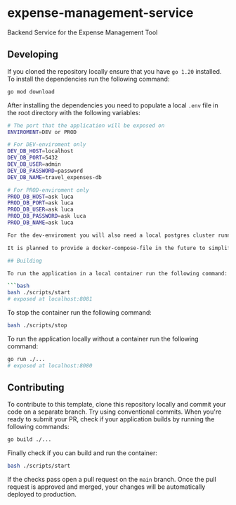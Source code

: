 # expense-management-service

Backend Service for the Expense Management Tool

## Developing

If you cloned the repository locally ensure that you have `go 1.20` installed. To install the dependencies run the following command:

```bash
go mod download
```

After installing the dependencies you need to populate a local `.env` file in the root directory with the following variables:

````bash
# The port that the application will be exposed on
ENVIROMENT=DEV or PROD

# For DEV-enviroment only
DEV_DB_HOST=localhost
DEV_DB_PORT=5432
DEV_DB_USER=admin
DEV_DB_PASSWORD=password
DEV_DB_NAME=travel_expenses-db

# For PROD-enviroment only
PROD_DB_HOST=ask luca
PROD_DB_PORT=ask luca
PROD_DB_USER=ask luca
PROD_DB_PASSWORD=ask luca
PROD_DB_NAME=ask luca

For the dev-enviroment you will also need a local postgres cluster running on port 5432 with the credentials as specified in the example above. The database itself should be setup with the expense_db.sql file in the root directory of this repository.

It is planned to provide a docker-compose-file in the future to simplify the setup of the local development enviroment.

## Building

To run the application in a local container run the following command:

```bash
bash ./scripts/start
# exposed at localhost:8081
````

To stop the container run the following command:

```bash
bash ./scripts/stop
```

To run the application locally without a container run the following command:

```bash
go run ./...
# exposed at localhost:8080
```

## Contributing

To contribute to this template, clone this repository locally and commit your code on a separate branch. Try using conventional commits. When you're ready to submit your PR, check if your application builds by running the following commands:

```bash
go build ./...
```

Finally check if you can build and run the container:

```bash
bash ./scripts/start
```

If the checks pass open a pull request on the `main` branch. Once the pull request is approved and merged, your changes will be automatically deployed to production.

